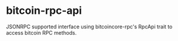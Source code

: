 # bitcoin-rpc-api
JSONRPC supported interface using bitcoincore-rpc's RpcApi trait to access bitcoin RPC methods.
